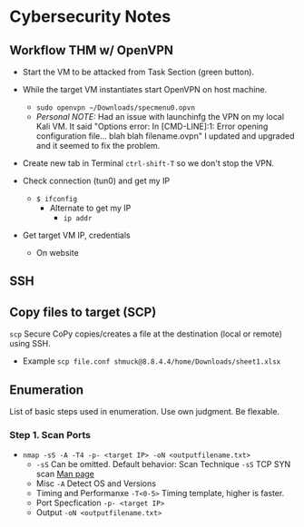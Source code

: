 # Cybersecurity Notes

## Workflow THM w/ OpenVPN

- Start the VM to be attacked from Task Section (green button).
- While the target VM instantiates start OpenVPN on host machine.
  - `sudo openvpn ~/Downloads/specmenu0.opvn`
  - *Personal NOTE:* Had an issue with launchinfg the VPN on my local Kali VM. It said "Options error: In [CMD-LINE]:1: Error opening configuration file... blah blah filename.ovpn" I updated and upgraded and it seemed to fix the problem.

- Create new tab in Terminal `ctrl-shift-T` so we don't stop the VPN.
- Check connection (tun0) and get my IP
  - `$ ifconfig`
    - Alternate to get my IP
      - `ip addr`
- Get target VM IP, credentials
  - On website

## SSH

## Copy files to target (SCP)

`scp` Secure CoPy copies/creates a file at the destination (local or remote) using SSH.
- Example `scp file.conf shmuck@8.8.4.4/home/Downloads/sheet1.xlsx`


## Enumeration

List of basic steps used in enumeration. Use own judgment. Be flexable.

### Step 1. Scan Ports
  - `nmap -sS -A -T4 -p- <target IP> -oN <outputfilename.txt>`
    - `-sS` Can be omitted. Default behavior: Scan Technique `-sS` TCP SYN scan [Man page](https://nmap.org/book/synscan.html)
    - Misc `-A` Detect OS and Versions
    - Timing and Performanxe `-T<0-5>` Timing template, higher is faster.
    - Port Specfication `-p- <target IP>`
    - Output `-oN <outputfilename.txt>`
